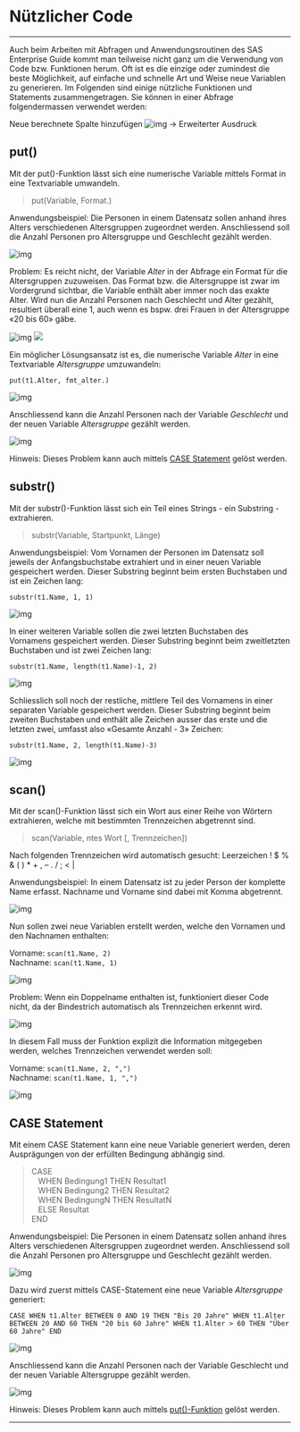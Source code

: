 Nützlicher Code
===============

* * *

Auch beim Arbeiten mit Abfragen und Anwendungsroutinen des SAS Enterprise Guide kommt man teilweise nicht ganz um die Verwendung von Code bzw. Funktionen herum. Oft ist es die einzige oder zumindest die beste Möglichkeit, auf einfache und schnelle Art und Weise neue Variablen zu generieren. Im Folgenden sind einige nützliche Funktionen und Statements zusammengetragen. Sie können in einer Abfrage folgendermassen verwendet werden:

Neue berechnete Spalte hinzufügen ![img](img/neue_spalte.png) -> Erweiterter Ausdruck

put()
-----

Mit der put()-Funktion lässt sich eine numerische Variable mittels Format in eine Textvariable umwandeln.

> put(Variable, Format.)

Anwendungsbeispiel: Die Personen in einem Datensatz sollen anhand ihres Alters verschiedenen Altersgruppen zugeordnet werden. Anschliessend soll die Anzahl Personen pro Altersgruppe und Geschlecht gezählt werden.

![img](img/code1.png)

Problem: Es reicht nicht, der Variable _Alter_ in der Abfrage ein Format für die Altersgruppen zuzuweisen. Das Format bzw. die Altersgruppe ist zwar im Vordergrund sichtbar, die Variable enthält aber immer noch das exakte Alter. Wird nun die Anzahl Personen nach Geschlecht und Alter gezählt, resultiert überall eine 1, auch wenn es bspw. drei Frauen in der Altersgruppe «20 bis 60» gäbe.

![img](img/code2.png) ![](img/code5.png)

Ein möglicher Lösungsansatz ist es, die numerische Variable _Alter_ in eine Textvariable _Altersgruppe_ umzuwandeln:

`put(t1.Alter, fmt_alter.)`

![img](img/code13.png)

Anschliessend kann die Anzahl Personen nach der Variable _Geschlecht_ und der neuen Variable _Altersgruppe_ gezählt werden.

![img](img/code4.png)

Hinweis: Dieses Problem kann auch mittels [CASE Statement](code.html#case-statement) gelöst werden.

substr()
--------

Mit der substr()-Funktion lässt sich ein Teil eines Strings - ein Substring - extrahieren.

> substr(Variable, Startpunkt, Länge)

Anwendungsbeispiel: Vom Vornamen der Personen im Datensatz soll jeweils der Anfangsbuchstabe extrahiert und in einer neuen Variable gespeichert werden. Dieser Substring beginnt beim ersten Buchstaben und ist ein Zeichen lang:

`substr(t1.Name, 1, 1)`

![img](img/code6.png)

In einer weiteren Variable sollen die zwei letzten Buchstaben des Vornamens gespeichert werden. Dieser Substring beginnt beim zweitletzten Buchstaben und ist zwei Zeichen lang:

`substr(t1.Name, length(t1.Name)-1, 2)`

![img](img/code7.png)

Schliesslich soll noch der restliche, mittlere Teil des Vornamens in einer separaten Variable gespeichert werden. Dieser Substring beginnt beim zweiten Buchstaben und enthält alle Zeichen ausser das erste und die letzten zwei, umfasst also «Gesamte Anzahl - 3» Zeichen:

`substr(t1.Name, 2, length(t1.Name)-3)`

![img](img/code8.png)

scan()
------

Mit der scan()-Funktion lässt sich ein Wort aus einer Reihe von Wörtern extrahieren, welche mit bestimmten Trennzeichen abgetrennt sind.

> scan(Variable, ntes Wort \[, Trennzeichen\])

Nach folgenden Trennzeichen wird automatisch gesucht: Leerzeichen ! $ % & ( ) \* + , – . / ; < |

Anwendungsbeispiel: In einem Datensatz ist zu jeder Person der komplette Name erfasst. Nachname und Vorname sind dabei mit Komma abgetrennt.

![img](img/code9.png)

Nun sollen zwei neue Variablen erstellt werden, welche den Vornamen und den Nachnamen enthalten:

Vorname: `scan(t1.Name, 2)`  
Nachname: `scan(t1.Name, 1)`

![img](img/code10.png)

Problem: Wenn ein Doppelname enthalten ist, funktioniert dieser Code nicht, da der Bindestrich automatisch als Trennzeichen erkennt wird.

![img](img/code11.png)

In diesem Fall muss der Funktion explizit die Information mitgegeben werden, welches Trennzeichen verwendet werden soll:

Vorname: `scan(t1.Name, 2, ",")`  
Nachname: `scan(t1.Name, 1, ",")`

![img](img/code12.png)

CASE Statement
--------------

Mit einem CASE Statement kann eine neue Variable generiert werden, deren Ausprägungen von der erfüllten Bedingung abhängig sind.

> CASE  
>    WHEN Bedingung1 THEN Resultat1  
>    WHEN Bedingung2 THEN Resultat2  
>    WHEN BedingungN THEN ResultatN  
>    ELSE Resultat  
> END

Anwendungsbeispiel: Die Personen in einem Datensatz sollen anhand ihres Alters verschiedenen Altersgruppen zugeordnet werden. Anschliessend soll die Anzahl Personen pro Altersgruppe und Geschlecht gezählt werden.

![img](img/code1.png)

Dazu wird zuerst mittels CASE-Statement eine neue Variable _Altersgruppe_ generiert:

`CASE WHEN t1.Alter BETWEEN 0 AND 19 THEN "Bis 20 Jahre" WHEN t1.Alter BETWEEN 20 AND 60 THEN "20 bis 60 Jahre" WHEN t1.Alter > 60 THEN "Über 60 Jahre" END`

![img](img/code13.png)

Anschliessend kann die Anzahl Personen nach der Variable Geschlecht und der neuen Variable Altersgruppe gezählt werden.

![img](img/code4.png)

Hinweis: Dieses Problem kann auch mittels [put()-Funktion](code.html#put) gelöst werden.

* * *
